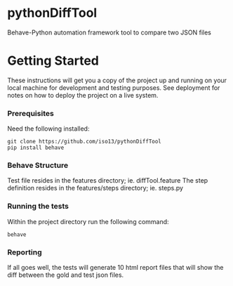 # pythonDiffTool

Behave-Python automation framework tool to compare two JSON files

# Getting Started

These instructions will get you a copy of the project up and running on your local machine for development and testing purposes. See deployment for notes on how to deploy the project on a live system.

### Prerequisites

Need the following installed:
```
git clone https://github.com/iso13/pythonDiffTool
pip install behave

```
### Behave Structure

Test file resides in the features directory; ie. diffTool.feature
The step definition resides in the features/steps directory; ie. steps.py

### Running the tests

Within the project directory run the following command:
```
behave
```

### Reporting

If all goes well, the tests will generate 10 html report files that will show the diff between the gold and test json files.